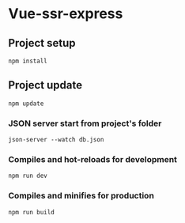 # Vue-ssr-express

## Project setup
```
npm install
```
## Project update
```
npm update
```
### JSON server start from project's folder
```
json-server --watch db.json
```

### Compiles and hot-reloads for development
```
npm run dev
```

### Compiles and minifies for production
```
npm run build
```
